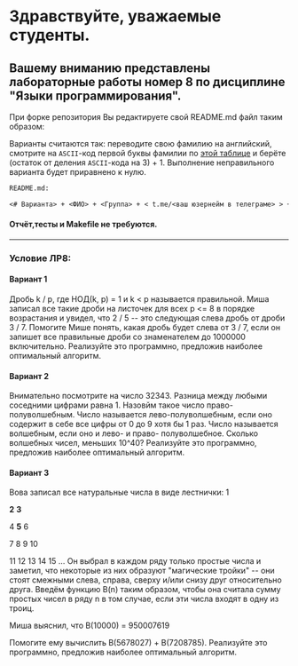 # Здравствуйте, уважаемые студенты. 
## Вашему вниманию представлены лабораторные работы номер 8 по дисциплине "Языки программирования".

При форке репозитория Вы редактируете свой README.md файл таким образом:

Варианты считаются так: переводите свою фамилию на английский, смотрите на `ASCII`-код первой буквы фамилии по [этой таблице](https://www.johndcook.com/ascii.png) и берёте (остаток от деления `ASCII`-кода на 3) + 1. Выполнение неправильного варианта будет приравнено к нулю.



```Markdown
README.md:

<# Варианта> + <ФИО> + <Группа> + < t.me/<ваш юзернейм в телеграме> > + <Ответ на задачу -- одно число>
```
#### Отчёт,тесты и Makefile не требуются. 
---
### Условие ЛР8:

 #### Вариант 1
 Дробь k / p, где НОД(k, p) = 1 и k < p называется правильной. Миша записал все такие дроби на листочек для всех p <= 8 в порядке возрастания и увидел, что 2 / 5 -- это следующая слева дробь от дроби 3 / 7.
 Помогите Мише понять, какая дробь будет слева от 3 / 7, если он запишет все правильные дроби со знаменателем до 1000000 включительно. Реализуйте это программно, предложив наиболее оптимальный алгоритм.
 
 #### Вариант 2
Внимательно посмотрите на число 32343. Разница между любыми соседними цифрами равна 1. Назовйм такое число право-полуволшебным. Число называется лево-полуволшебным, если оно содержит в себе все цифры от 0 до 9 хотя бы 1 раз. Число называется волшебным, если оно и лево- и право- полуволшебное. Сколько волшебных чисел, меньших 10^40? Реализуйте это программно, предложив наиболее оптимальный алгоритм.

#### Вариант 3
Вова записал все натуральные числа в виде лестнички:
1

**2** **3**

4 **5** 6

7 8 9 10

11 12 13 14 15 
...
Он выбрал в каждом ряду только простые числа и заметил, что некоторые из них образуют "магические тройки" -- они стоят смежными слева, справа, сверху и/или снизу друг относительно друга. Введём функцию B(n) таким образом, чтобы она считала сумму простых чисел в ряду n в том случае, если эти числа входят в одну из троиц.

Миша выяснил, что B(10000) = 950007619

Помогите ему вычислить B(5678027) + B(7208785). Реализуйте это программно, предложив наиболее оптимальный алгоритм.
